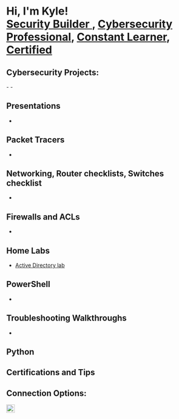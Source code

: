 <h1>Hi, I'm Kyle! <br/><a href="https://github.com/Spoonknife429">Security Builder </a>, <a href="https://www.linkedin.com/in/kyle-m-elkins/">Cybersecurity Professional</a>, <a href="https://tryhackme.com/p/KEgrc429">Constant Learner</a>, <a href="https://www.credly.com/users/kyle-m-elkins">Certified</a></h1>

<h2>Cybersecurity Projects:</h2>
  -
  -
  
<b>Presentations</b>
  -
  -

<b>Packet Tracers</b>
-
-

<b>Networking, Router checklists, Switches checklist</b>
-
-

<b>Firewalls and ACLs</b>
  -
  -

<b>Home Labs</b>
  -
  - [Active Directory lab](https://github.com/Spoonknife429/Active-Directory-Lab)


<b>PowerShell</b>
-
-
 
<b>Troubleshooting Walkthroughs</b>
-
-

 
<b>Python</b>
-

<b>Certifications and Tips</b>
-


<h2>Connection Options:</h2>


[<img align="left" alt="Kyle Elkins | LinkedIn" width="22px" src="https://cdn.jsdelivr.net/npm/simple-icons@v3/icons/linkedin.svg" />][linkedin]





[linkedin]: https://linkedin.com/in/kyle-m-elkins
